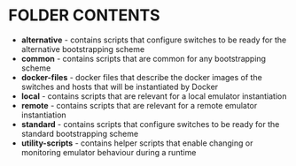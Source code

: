 FOLDER CONTENTS
===================

* **alternative** - contains scripts that configure switches to be ready for the alternative  bootstrapping scheme
* **common** - contains scripts that are common for any bootstrapping scheme
* **docker-files** - docker files that describe the docker images of the switches and hosts that will be instantiated by 
Docker
* **local** - contains scripts that are relevant for a local emulator instantiation
* **remote** - contains scripts that are relevant for a remote emulator instantiation
* **standard** - contains scripts that configure switches to be ready for the standard bootstrapping scheme
* **utility-scripts** - contains helper scripts that enable changing or monitoring emulator behaviour during a runtime